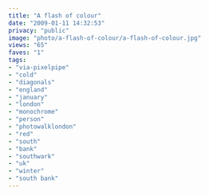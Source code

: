 ```yaml
---
title: "A flash of colour"
date: "2009-01-11 14:32:53"
privacy: "public"
image: "photo/a-flash-of-colour/a-flash-of-colour.jpg"
views: "65"
faves: "1"
tags:
- "via-pixelpipe"
- "cold"
- "diagonals"
- "england"
- "january"
- "london"
- "monochrome"
- "person"
- "photowalklondon"
- "red"
- "south"
- "bank"
- "southwark"
- "uk"
- "winter"
- "south bank"
---
```

<a href="/photos/2009/01/11/a-flash-of-colour"></a>
